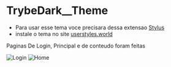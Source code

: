 # TrybeDark__Theme

- Para usar esse tema voce precisara dessa extensao [Stylus](https://chrome.google.com/webstore/detail/stylus/clngdbkpkpeebahjckkjfobafhncgmne?hl=pt-BR)
- instale o tema no site [userstyles.world](https://userstyles.world/style/3932/trybe-darkmode)

Paginas De Login, Principal e de conteudo foram feitas 

![Login](https://github.com/Andreyrvs/TrybeDark__Theme/blob/main/Login.png)
![Home](https://github.com/Andreyrvs/TrybeDark__Theme/blob/main/HomePage.png)
